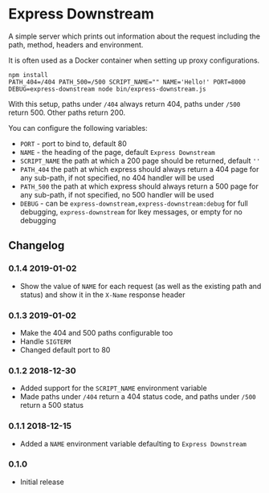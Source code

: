 # Express Downstream

A simple server which prints out information about the request including the path, method, headers and environment.

It is often used as a Docker container when setting up proxy configurations.


```
npm install
PATH_404=/404 PATH_500=/500 SCRIPT_NAME="" NAME='Hello!' PORT=8000 DEBUG=express-downstream node bin/express-downstream.js
```
With this setup, paths under `/404` always return 404, paths under `/500` return 500. Other paths return 200.

You can configure the following variables:

* `PORT` - port to bind to, default 80
* `NAME` - the heading of the page, default `Express Downstream`
* `SCRIPT_NAME` the path at which a 200 page should be returned, default `''`
* `PATH_404` the path at which express should always return a 404 page for any sub-path, if not specified, no 404 handler will be used
* `PATH_500` the path at which express should always return a 500 page for any sub-path, if not specified, no 500 handler will be used
* `DEBUG` - can be `express-downstream,express-downstream:debug` for full debugging, `express-downstream` for lkey messages, or empty for no debugging


## Changelog

### 0.1.4 2019-01-02

* Show the value of `NAME` for each request (as well as the existing path and status) and show it in the `X-Name` response header

### 0.1.3 2019-01-02

* Make the 404 and 500 paths configurable too
* Handle `SIGTERM`
* Changed default port to 80

### 0.1.2 2018-12-30

* Added support for the `SCRIPT_NAME` environment variable
* Made paths under `/404` return a 404 status code, and paths under `/500` return a 500 status

### 0.1.1 2018-12-15

* Added a `NAME` environment variable defaulting to `Express Downstream`

### 0.1.0

* Initial release

